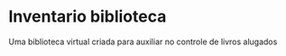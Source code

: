 # Inventario biblioteca
 Uma biblioteca virtual criada para auxiliar no controle de livros alugados
